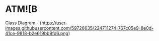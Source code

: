 # ATM![B
Class Diagram - (https://user-images.githubusercontent.com/59726635/224711274-767c05e9-8e0d-41ce-9818-b2e619bb9fd6.png)

